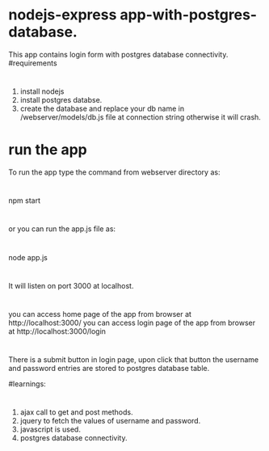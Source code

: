 # nodejs-express app-with-postgres-database.
This app contains login form with postgres database connectivity.
#requirements
#
1. install nodejs
2. install postgres databse.
3. create the database and replace your db name in /webserver/models/db.js file at connection string otherwise it will crash.
# run the app 
To run the app type the command from webserver directory as:
#
npm start
#
or you can run the app.js file as:
#
node app.js
#
It will listen on port 3000 at localhost.
#
you can access home page of the app from browser at http://localhost:3000/
you can access login page of the app from browser at http://localhost:3000/login
#        
There is a submit button in login page,
upon click that button the username and password entries are stored to postgres database table.

#learnings:
#
1. ajax call to get and post methods.
2. jquery to fetch the values of username and password.
3. javascript is used.
4. postgres database connectivity.
